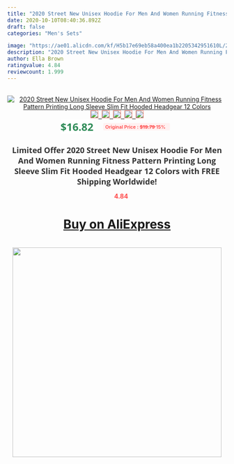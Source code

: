 ```yaml
---
title: "2020 Street New Unisex Hoodie For Men And Women Running Fitness Pattern Printing Long Sleeve Slim Fit Hooded Headgear 12 Colors"
date: 2020-10-10T08:40:36.892Z
draft: false
categories: "Men's Sets"

image: "https://ae01.alicdn.com/kf/H5b17e69eb58a400ea1b2205342951610L/2020-Street-New-Unisex-Hoodie-For-Men-And-Women-Running-Fitness-Pattern-Printing-Long-Sleeve-Slim.jpg"
description: "2020 Street New Unisex Hoodie For Men And Women Running Fitness Pattern Printing Long Sleeve Slim Fit Hooded Headgear 12 Colors"
author: Ella Brown
ratingvalue: 4.84
reviewcount: 1.999
---
```

<br>
<div style="text-align: center;">
<a href="https://s.click.aliexpress.com/e/_AFyFBr" target="_blank" rel="nofollow noopener noreferrer"><img alt="2020 Street New Unisex Hoodie For Men And Women Running Fitness Pattern Printing Long Sleeve Slim Fit Hooded Headgear 12 Colors" class="magnifier-image" src="https://ae01.alicdn.com/kf/H5b17e69eb58a400ea1b2205342951610L/2020-Street-New-Unisex-Hoodie-For-Men-And-Women-Running-Fitness-Pattern-Printing-Long-Sleeve-Slim.jpg_640x640.jpg">
<br>
<img style="border:1px solid salmon" src="https://ae01.alicdn.com/kf/H5b17e69eb58a400ea1b2205342951610L/2020-Street-New-Unisex-Hoodie-For-Men-And-Women-Running-Fitness-Pattern-Printing-Long-Sleeve-Slim.jpg_120x120.jpg">&nbsp;&nbsp;<img style="border:1px solid salmon" src="https://ae01.alicdn.com/kf/H6cdb9351011b4997a4cfe0d6d731d1f04/2020-Street-New-Unisex-Hoodie-For-Men-And-Women-Running-Fitness-Pattern-Printing-Long-Sleeve-Slim.jpg_120x120.jpg">&nbsp;&nbsp;<img style="border:1px solid salmon" src="https://ae01.alicdn.com/kf/H416ec3c631774605a593753c832f2ffdS/2020-Street-New-Unisex-Hoodie-For-Men-And-Women-Running-Fitness-Pattern-Printing-Long-Sleeve-Slim.jpg_120x120.jpg">&nbsp;&nbsp;<img style="border:1px solid salmon" src="https://ae01.alicdn.com/kf/H91efa624de3b49e1a4b3e2ae7789c19bY/2020-Street-New-Unisex-Hoodie-For-Men-And-Women-Running-Fitness-Pattern-Printing-Long-Sleeve-Slim.jpg_120x120.jpg">&nbsp;&nbsp;<img style="border:1px solid salmon" src="https://ae01.alicdn.com/kf/H0bb69cee35f54e43973e1de1630e4918m/2020-Street-New-Unisex-Hoodie-For-Men-And-Women-Running-Fitness-Pattern-Printing-Long-Sleeve-Slim.jpg_120x120.jpg"></a></div><br0>
<div style="text-align: center;"><span style="background-color: white; border: 0px; box-sizing: border-box; color: seagreen; display: inline-block; font-family: &quot;open sans&quot; , &quot;arial&quot; , &quot;helvetica&quot; , sans-serif , &quot;heiti&quot;; font-size: 24px; font-stretch: inherit; font-weight: 700; line-height: inherit; margin: 0px 10px 0px 0px; padding: 0px; vertical-align: middle;">$16.82 </span>
<span style="background: rgb(255 , 241 , 241); border-radius: 3px; border: 0px; box-sizing: border-box; color: #ff4747; display: inline-block; font-family: inherit; font-size: 12px; font-stretch: inherit; font-style: inherit; font-variant: inherit; font-weight: 600; line-height: inherit; margin: 0px; padding: 2px 5px; transform: scale(0.9); vertical-align: middle;">Original Price : <b style="text-decoration: line-through;">$19.79 </b> 15%&nbsp;&nbsp;</span></div>
<h1 style="color: #333333; display: inline-block; font-family: &quot;open sans&quot; , &quot;arial&quot; , &quot;helvetica&quot; , sans-serif , &quot;heiti&quot;; font-size: 18px; font-stretch: inherit; font-weight: 700; text-align: center;">Limited Offer 2020 Street New Unisex Hoodie For Men And Women Running Fitness Pattern Printing Long Sleeve Slim Fit Hooded Headgear 12 Colors with FREE Shipping Worldwide!</h1>
<div style="color: #ff4747; text-align: center;">
<img src="https://4.bp.blogspot.com/-M0ZcTcb-5uY/XleCXlxnR4I/AAAAAAAAAEc/OrjgMkXV1oMQFaCRZj5HQwOCBcu3w1FegCPcBGAYYCw/s1600/star.png" style="height: 15px;">&nbsp;<b>4.84</b></div>
<div class="button_cont" align="center"><a class="buynow_a" href="https://s.click.aliexpress.com/e/_AFyFBr" target="_blank" rel="nofollow noopener noreferrer"><H1>Buy on AliExpress</H1></a></div><br>
<div class="separator" style="clear: both; text-align: center;">
<img src="https://lh3.googleusercontent.com/-pTy5HemUv9M/XlePHvY0dAI/AAAAAAAAAE4/0nX5iRUoIWY8eMW9Dpxeirr157OZliDIgCLcBGAsYHQ/s1600/badge.gif" width="480">
</div>
